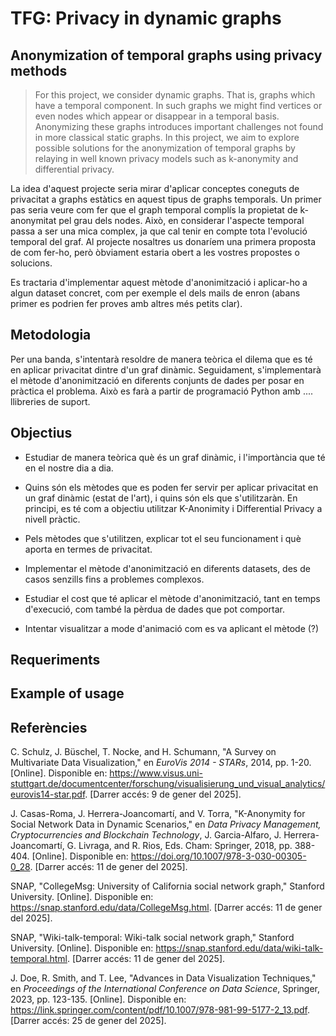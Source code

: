# TFG: Privacy in dynamic graphs
## Anonymization of temporal graphs using privacy methods

> For this project, we consider dynamic graphs. That 
> is, graphs which have a temporal component. In such graphs we might find
> vertices or even nodes which appear or disappear in a temporal basis.
> Anonymizing these graphs introduces important challenges not found in
> more classical static graphs. In this project, we aim to explore
> possible solutions for the anonymization of temporal graphs by relaying
> in well known privacy models such as k-anonymity and differential privacy.

La idea d'aquest projecte seria mirar d'aplicar conceptes coneguts de
privacitat a graphs estàtics en aquest tipus de graphs temporals. Un
primer pas seria veure com fer que el graph temporal complís la
propietat de k-anonymitat pel grau dels nodes. Això, en considerar
l'aspecte temporal passa a ser una mica complex, ja que cal tenir en
compte tota l'evolució temporal del graf. Al projecte nosaltres us
donaríem una primera proposta de com fer-ho, però òbviament estaria
obert a les vostres propostes o solucions.

Es tractaria d'implementar aquest mètode d'anonimització i aplicar-ho a
algun dataset concret, com per exemple el dels mails de enron (abans
primer es podrien fer proves amb altres més petits clar).

## Metodologia

Per una banda, s'intentarà resoldre de manera teòrica el dilema que es té en aplicar privacitat dintre d'un graf dinàmic. Seguidament,
s'implementarà el mètode d'anonimització en diferents conjunts de dades per posar en pràctica el problema. Això es farà a partir de programació Python amb .... llibreries de suport. 

## Objectius

* Estudiar de manera teòrica què és un graf dinàmic, i l'importància que té en el nostre dia a dia.

* Quins són els mètodes que es poden fer servir per aplicar privacitat en un graf dinàmic (estat de l'art), i quins són els que s'utilitzaràn. En principi, es té com a objectiu utilitzar K-Anonimity i Differential Privacy a nivell pràctic. 

* Pels mètodes que s'utilitzen, explicar tot el seu funcionament i què aporta en termes de privacitat.

* Implementar el mètode d'anonimització en diferents datasets, des de casos senzills fins a problemes complexos.

* Estudiar el cost que té aplicar el mètode d'anonimització, tant en temps d'execució, com també la pèrdua de dades que pot comportar.

* Intentar visualitzar a mode d'animació com es va aplicant el mètode (?)

## Requeriments 

## Example of usage

## Referències
C. Schulz, J. Büschel, T. Nocke, and H. Schumann, "A Survey on Multivariate Data Visualization," en *EuroVis 2014 - STARs*, 2014, pp. 1-20. [Online]. Disponible en: https://www.visus.uni-stuttgart.de/documentcenter/forschung/visualisierung_und_visual_analytics/eurovis14-star.pdf. [Darrer accés: 9 de gener del 2025].

J. Casas-Roma, J. Herrera-Joancomartí, and V. Torra, "K-Anonymity for Social Network Data in Dynamic Scenarios," en *Data Privacy Management, Cryptocurrencies and Blockchain Technology*, J. Garcia-Alfaro, J. Herrera-Joancomartí, G. Livraga, and R. Rios, Eds. Cham: Springer, 2018, pp. 388-404. [Online]. Disponible en: https://doi.org/10.1007/978-3-030-00305-0_28. [Darrer accés: 11 de gener del 2025].

SNAP, "CollegeMsg: University of California social network graph," Stanford University. [Online]. Disponible en: https://snap.stanford.edu/data/CollegeMsg.html. [Darrer accés: 11 de gener del 2025].

SNAP, "Wiki-talk-temporal: Wiki-talk social network graph," Stanford University. [Online]. Disponible en: https://snap.stanford.edu/data/wiki-talk-temporal.html. [Darrer accés: 11 de gener del 2025].

J. Doe, R. Smith, and T. Lee, "Advances in Data Visualization Techniques," en *Proceedings of the International Conference on Data Science*, Springer, 2023, pp. 123-135. [Online]. Disponible en: https://link.springer.com/content/pdf/10.1007/978-981-99-5177-2_13.pdf. [Darrer accés: 25 de gener del 2025].

